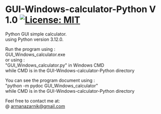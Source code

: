 # GUI-Windows-calculator-Python V 1.0 [![License: MIT](https://img.shields.io/badge/License-MIT-yellow.svg)](https://opensource.org/licenses/MIT)  
Python GUI simple calculator.  
using Python version 3.12.0.  
  
Run the program using :  
GUI_Windows_calculator.exe  
or using :  
"GUI_Windows_calculator.py" in Windows CMD  
while CMD is in the GUI-Windows-calculator-Python directory  

You can see the program document using :  
"python -m pydoc GUI_Windows_calculator"  
 while CMD is in the GUI-Windows-calculator-Python directory  
  
Feel free to contact me at:  
@ armanazarnik@gmail.com
